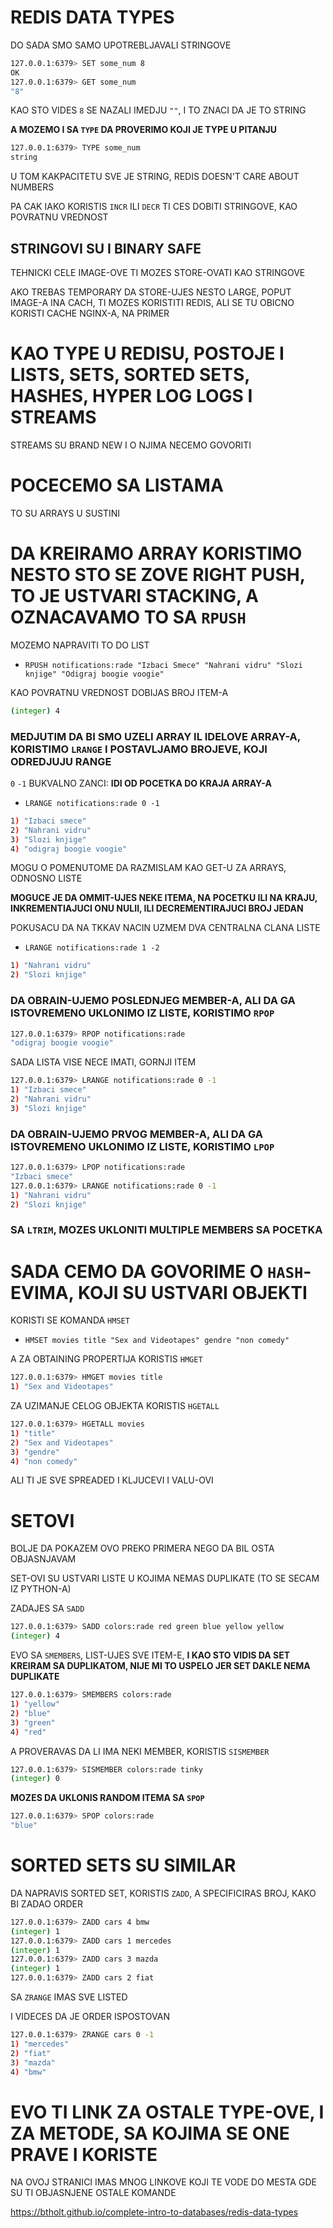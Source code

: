 # REDIS DATA TYPES

DO SADA SMO SAMO UPOTREBLJAVALI STRINGOVE

```zsh
127.0.0.1:6379> SET some_num 8
OK
127.0.0.1:6379> GET some_num
"8"
```

KAO STO VIDES `8` SE NAZALI IMEDJU `""`, I TO ZNACI DA JE TO STRING

**A MOZEMO I SA `TYPE` DA PROVERIMO KOJI JE TYPE U PITANJU**

```zsh
127.0.0.1:6379> TYPE some_num
string
```

U TOM KAKPACITETU SVE JE STRING, REDIS DOESN'T CARE ABOUT NUMBERS

PA CAK IAKO KORISTIS `INCR` ILI `DECR` TI CES DOBITI STRINGOVE, KAO POVRATNU VREDNOST

## STRINGOVI SU I BINARY SAFE

TEHNICKI CELE IMAGE-OVE TI MOZES STORE-OVATI KAO STRINGOVE

AKO TREBAS TEMPORARY DA STORE-UJES NESTO LARGE, POPUT IMAGE-A INA CACH, TI MOZES KORISTITI REDIS, ALI SE TU OBICNO KORISTI CACHE NGINX-A, NA PRIMER

# KAO TYPE U REDISU, POSTOJE I LISTS, SETS, SORTED SETS, HASHES, HYPER LOG LOGS I STREAMS

STREAMS SU BRAND NEW I O NJIMA NECEMO GOVORITI

# POCECEMO SA LISTAMA

TO SU ARRAYS U SUSTINI

# DA KREIRAMO ARRAY KORISTIMO NESTO STO SE ZOVE RIGHT PUSH, TO JE USTVARI STACKING, A OZNACAVAMO TO SA `RPUSH`

MOZEMO NAPRAVITI TO DO LIST

- `RPUSH notifications:rade "Izbaci Smece" "Nahrani vidru" "Slozi knjige" "Odigraj boogie voogie"`

KAO POVRATNU VREDNOST DOBIJAS BROJ ITEM-A

```zsh
(integer) 4
```

### MEDJUTIM DA BI SMO UZELI ARRAY IL IDELOVE ARRAY-A, KORISTIMO `LRANGE` I POSTAVLJAMO BROJEVE, KOJI ODREDJUJU RANGE

`0` `-1` BUKVALNO ZANCI: **IDI OD POCETKA DO KRAJA ARRAY-A**

- `LRANGE notifications:rade 0 -1`

```zsh
1) "Izbaci smece"
2) "Nahrani vidru"
3) "Slozi knjige"
4) "odigraj boogie voogie"
```

MOGU O POMENUTOME DA RAZMISLAM KAO GET-U ZA ARRAYS, ODNOSNO LISTE

**MOGUCE JE DA OMMIT-UJES NEKE ITEMA, NA POCETKU ILI NA KRAJU, INKREMENTIAJUCI ONU NULII, ILI DECREMENTIRAJUCI BROJ JEDAN**

POKUSACU DA NA TKKAV NACIN UZMEM DVA CENTRALNA CLANA LISTE


- `LRANGE notifications:rade 1 -2`

```zsh
1) "Nahrani vidru"
2) "Slozi knjige"
```

### DA OBRAIN-UJEMO POSLEDNJEG MEMBER-A, ALI DA GA ISTOVREMENO UKLONIMO IZ LISTE, KORISTIMO `RPOP`

```zsh
127.0.0.1:6379> RPOP notifications:rade
"odigraj boogie voogie"
```

SADA LISTA VISE NECE IMATI, GORNJI ITEM

```zsh
127.0.0.1:6379> LRANGE notifications:rade 0 -1
1) "Izbaci smece"
2) "Nahrani vidru"
3) "Slozi knjige"
```

### DA OBRAIN-UJEMO PRVOG MEMBER-A, ALI DA GA ISTOVREMENO UKLONIMO IZ LISTE, KORISTIMO `LPOP`

```zsh
127.0.0.1:6379> LPOP notifications:rade
"Izbaci smece"
127.0.0.1:6379> LRANGE notifications:rade 0 -1
1) "Nahrani vidru"
2) "Slozi knjige"
```

### SA `LTRIM`, MOZES UKLONITI MULTIPLE MEMBERS SA POCETKA

# SADA CEMO DA GOVORIME O `HASH`-EVIMA, KOJI SU USTVARI OBJEKTI

KORISTI SE KOMANDA `HMSET`

- `HMSET movies title "Sex and Videotapes" gendre "non comedy"`

A ZA OBTAINING PROPERTIJA KORISTIS `HMGET`

```zsh
127.0.0.1:6379> HMGET movies title
1) "Sex and Videotapes"
```

ZA UZIMANJE CELOG OBJEKTA KORISTIS `HGETALL`

```zsh
127.0.0.1:6379> HGETALL movies
1) "title"
2) "Sex and Videotapes"
3) "gendre"
4) "non comedy"
```

ALI TI JE SVE SPREADED I KLJUCEVI I VALU-OVI

# SETOVI

BOLJE DA POKAZEM OVO PREKO PRIMERA NEGO DA BIL OSTA OBJASNJAVAM

SET-OVI SU USTVARI LISTE U KOJIMA NEMAS DUPLIKATE (TO SE SECAM IZ PYTHON-A)

ZADAJES SA `SADD`

```zsh
127.0.0.1:6379> SADD colors:rade red green blue yellow yellow
(integer) 4
```

EVO SA `SMEMBERS`, LIST-UJES SVE ITEM-E, **I KAO STO VIDIS DA SET KREIRAM SA DUPLIKATOM, NIJE MI TO USPELO JER SET DAKLE NEMA DUPLIKATE**

```zsh
127.0.0.1:6379> SMEMBERS colors:rade
1) "yellow"
2) "blue"
3) "green"
4) "red"

```

A PROVERAVAS DA LI IMA NEKI MEMBER, KORISTIS `SISMEMBER`

```zsh
127.0.0.1:6379> SISMEMBER colors:rade tinky
(integer) 0
```

**MOZES DA UKLONIS RANDOM ITEMA SA `SPOP`**

```zsh
127.0.0.1:6379> SPOP colors:rade
"blue"
```

# SORTED SETS SU SIMILAR

DA NAPRAVIS SORTED SET, KORISTIS `ZADD`, A SPECIFICIRAS BROJ, KAKO BI ZADAO ORDER

```zsh
127.0.0.1:6379> ZADD cars 4 bmw
(integer) 1
127.0.0.1:6379> ZADD cars 1 mercedes
(integer) 1
127.0.0.1:6379> ZADD cars 3 mazda
(integer) 1
127.0.0.1:6379> ZADD cars 2 fiat
```

SA `ZRANGE` IMAS SVE LISTED

I VIDECES DA JE ORDER ISPOSTOVAN

```zsh
127.0.0.1:6379> ZRANGE cars 0 -1
1) "mercedes"
2) "fiat"
3) "mazda"
4) "bmw"
```

# EVO TI LINK ZA OSTALE TYPE-OVE, I ZA METODE, SA KOJIMA SE ONE PRAVE I KORISTE

NA OVOJ STRANICI IMAS MNOG LINKOVE KOJI TE VODE DO MESTA GDE SU TI OBJASNJENE OSTALE KOMANDE

<https://btholt.github.io/complete-intro-to-databases/redis-data-types>



